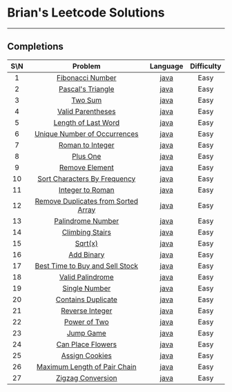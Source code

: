 # Brian's Leetcode Solutions

---

## Completions
| S\N | Problem | Language | Difficulty |
|:----:|:------------:|:--------:|:----------:|
|1|[Fibonacci Number](https://leetcode.com/problems/valid-parentheses/)|[java](https://github.com/Sealpillow/Leetcode/blob/main/src/java/ValidParentheses.java)|Easy|
|2|[Pascal's Triangle](https://leetcode.com/problems/pascalstriangle/)|[java](https://github.com/Sealpillow/Leetcode/blob/main/src/java/PascalTriangle.java)|Easy|
|3|[Two Sum](https://leetcode.com/problems/twosum/)|[java](https://github.com/Sealpillow/Leetcode/blob/main/src/java/twoSum.java)|Easy|
|4|[Valid Parentheses](https://leetcode.com/problems/valid-parentheses/)|[java](https://github.com/Sealpillow/Leetcode/blob/main/src/java/ValidParentheses.java)|Easy|
|5|[Length of Last Word](https://leetcode.com/problems/valid-parentheses/)|[java](https://github.com/Sealpillow/Leetcode/blob/main/src/java/ValidParentheses.java)|Easy|
|6|[Unique Number of Occurrences](https://leetcode.com/problems/valid-parentheses/)|[java](https://github.com/Sealpillow/Leetcode/blob/main/src/java/ValidParentheses.java)|Easy|
|7|[Roman to Integer](https://leetcode.com/problems/valid-parentheses/)|[java](https://github.com/Sealpillow/Leetcode/blob/main/src/java/ValidParentheses.java)|Easy|
|8|[Plus One](https://leetcode.com/problems/valid-parentheses/)|[java](https://github.com/Sealpillow/Leetcode/blob/main/src/java/ValidParentheses.java)|Easy|
|9|[Remove Element](https://leetcode.com/problems/valid-parentheses/)|[java](https://github.com/Sealpillow/Leetcode/blob/main/src/java/ValidParentheses.java)|Easy|
|10|[Sort Characters By Frequency](https://leetcode.com/problems/valid-parentheses/)|[java](https://github.com/Sealpillow/Leetcode/blob/main/src/java/ValidParentheses.java)|Easy|
|11|[Integer to Roman](https://leetcode.com/problems/valid-parentheses/)|[java](https://github.com/Sealpillow/Leetcode/blob/main/src/java/ValidParentheses.java)|Easy|
|12|[Remove Duplicates from Sorted Array](https://leetcode.com/problems/valid-parentheses/)|[java](https://github.com/Sealpillow/Leetcode/blob/main/src/java/ValidParentheses.java)|Easy|
|13|[Palindrome Number](https://leetcode.com/problems/valid-parentheses/)|[java](https://github.com/Sealpillow/Leetcode/blob/main/src/java/ValidParentheses.java)|Easy|
|14|[Climbing Stairs](https://leetcode.com/problems/valid-parentheses/)|[java](https://github.com/Sealpillow/Leetcode/blob/main/src/java/ValidParentheses.java)|Easy|
|15|[Sqrt(x)](https://leetcode.com/problems/valid-parentheses/)|[java](https://github.com/Sealpillow/Leetcode/blob/main/src/java/ValidParentheses.java)|Easy|
|16|[Add Binary](https://leetcode.com/problems/valid-parentheses/)|[java](https://github.com/Sealpillow/Leetcode/blob/main/src/java/ValidParentheses.java)|Easy|
|17|[Best Time to Buy and Sell Stock](https://leetcode.com/problems/valid-parentheses/)|[java](https://github.com/Sealpillow/Leetcode/blob/main/src/java/ValidParentheses.java)|Easy|
|18|[Valid Palindrome](https://leetcode.com/problems/valid-parentheses/)|[java](https://github.com/Sealpillow/Leetcode/blob/main/src/java/ValidParentheses.java)|Easy|
|19|[Single Number](https://leetcode.com/problems/valid-parentheses/)|[java](https://github.com/Sealpillow/Leetcode/blob/main/src/java/ValidParentheses.java)|Easy|
|20|[Contains Duplicate](https://leetcode.com/problems/valid-parentheses/)|[java](https://github.com/Sealpillow/Leetcode/blob/main/src/java/ValidParentheses.java)|Easy|
|21|[Reverse Integer](https://leetcode.com/problems/valid-parentheses/)|[java](https://github.com/Sealpillow/Leetcode/blob/main/src/java/ValidParentheses.java)|Easy|
|22|[Power of Two](https://leetcode.com/problems/valid-parentheses/)|[java](https://github.com/Sealpillow/Leetcode/blob/main/src/java/ValidParentheses.java)|Easy|
|23|[Jump Game](https://leetcode.com/problems/valid-parentheses/)|[java](https://github.com/Sealpillow/Leetcode/blob/main/src/java/ValidParentheses.java)|Easy|
|24|[Can Place Flowers](https://leetcode.com/problems/valid-parentheses/)|[java](https://github.com/Sealpillow/Leetcode/blob/main/src/java/ValidParentheses.java)|Easy|
|25|[Assign Cookies](https://leetcode.com/problems/valid-parentheses/)|[java](https://github.com/Sealpillow/Leetcode/blob/main/src/java/AssignCookies.java)|Easy|
|26|[Maximum Length of Pair Chain](https://leetcode.com/problems/valid-parentheses/)|[java](https://github.com/Sealpillow/Leetcode/blob/main/src/java/MaximumLengthOfPairChain.java)|Easy|
|27|[Zigzag Conversion](https://leetcode.com/problems/zigzag-conversion/)|[java](https://github.com/Sealpillow/Leetcode/blob/main/src/java/ZigzagConversion.java)|Easy|

